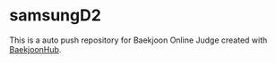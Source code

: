 # samsungD2
This is a auto push repository for Baekjoon Online Judge created with [BaekjoonHub](https://github.com/BaekjoonHub/BaekjoonHub).
